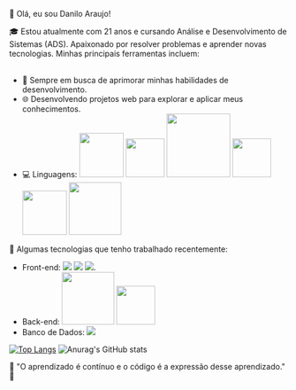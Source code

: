 
👋 Olá, eu sou Danilo Araujo!

🎓 Estou atualmente com 21 anos e cursando Análise e Desenvolvimento de Sistemas (ADS). Apaixonado por resolver problemas e aprender novas tecnologias. Minhas principais ferramentas incluem:
<br>
<br>

- 🚀 Sempre em busca de aprimorar minhas habilidades de desenvolvimento.
- 🌐 Desenvolvendo projetos web para explorar e aplicar meus conhecimentos.
- 💻 Linguagens: 	<img width="80" src="https://img.shields.io/badge/HTML5-E34F26?style=for-the-badge&logo=html5&logoColor=white"> <img width="70" src="https://img.shields.io/badge/CSS3-1572B6?style=for-the-badge&logo=css3&logoColor=white"> <img width="115" src="https://img.shields.io/badge/JavaScript-F7DF1E?style=for-the-badge&logo=javascript&logoColor=black"> <img width="70" src="https://img.shields.io/badge/Java-ED8B00?style=for-the-badge&logo=openjdk&logoColor=white"> <img width="80" src="https://img.shields.io/badge/React-20232A?style=for-the-badge&logo=react&logoColor=61DAFB"> <img width="95" src ="https://img.shields.io/badge/Node.js-43853D?style=for-the-badge&logo=node.js&logoColor=white">

🔧 Algumas tecnologias que tenho trabalhado recentemente:
- Front-end: 	<img src="https://img.shields.io/badge/HTML5-E34F26?style=for-the-badge&logo=html5&logoColor=white"> <img src="https://img.shields.io/badge/CSS3-1572B6?style=for-the-badge&logo=css3&logoColor=white"> <img src="https://img.shields.io/badge/JavaScript-323330?style=for-the-badge&logo=javascript&logoColor=F7DF1E">.
- Back-end: <img width="95" src="https://img.shields.io/badge/Node.js-43853D?style=for-the-badge&logo=node.js&logoColor=white"> <img width="70" src="https://img.shields.io/badge/Java-ED8B00?style=for-the-badge&logo=openjdk&logoColor=white">
- Banco de Dados: <img src="https://img.shields.io/badge/MySQL-00000F?style=for-the-badge&logo=mysql&logoColor=white">


[![Top Langs](https://github-readme-stats.vercel.app/api/top-langs/?username=Danilooar)](https://github.com/anuraghazra/github-readme-stats)
![Anurag's GitHub stats](https://github-readme-stats.vercel.app/api?username=Danilooar&show_icons=true&theme=radical)



🚀 "O aprendizado é contínuo e o código é a expressão desse aprendizado." 🚀


